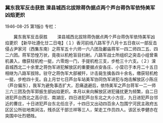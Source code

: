 ### 冀东我军反击获胜  滦县城西北拔除蒋伪据点两个芦台蒋伪军依恃美军凶焰更炽

1946-08-25
第1版()
专栏：

　　冀东我军反击获胜
　　滦县城西北拔除蒋伪据点两个芦台蒋伪军依恃美军凶焰更炽
    【新华社遵化廿二日电】（１）香河前线八路军于八月十五日夜以一部反击侵占尹家河（西集东南）之蒋军五十六师一六八团及鄘庙蒋军一四二师四二五、四二六团。蒋军恐惶万状，竟夜以机枪盲目扫射。八路军战士所组织之突击小组曾乘机袭入，缴获轻机枪一挺，六零炮一门，手提机枪三支，步枪三十六支。（２）滦县城西北二十余里之蒋伪军进犯解放区的重要据点安各庄、小营已于本月二十五日相继为八路军拔除。驻守之蒋伪军大部被歼，计击毙生擒各四十余名，缴获轻机枪一挺，步枪四十支。自上月廿七日芦台车站美军协同伪军进犯与炮击解放区小陈庄（芦台偏东），我军为避免事态扩大，忍痛退避后，依恃美军之芦台蒋军一二一师三六三团及伪军郭振生部凶焰更炽。本月以来向解放区进犯骚扰更为频繁，自二日进犯芦台西北之高＠庄、南湖庄，四日进犯芦台东北之大小方庄，九日进犯芦台邻近的曹庄，十日进犯芦台东北任庄子，十四日又出动四百余人包围宁河民主政府五区区公所驻地南涧沽，残杀区干部兰祥等三人，架走工作员四人。该区长李健亦在突围中壮烈牺牲。
